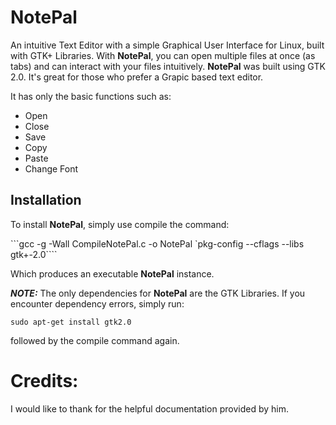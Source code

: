# **NotePal**

An intuitive Text Editor with a simple Graphical User Interface for Linux, built with GTK+ Libraries. With **NotePal**, you can open multiple files at once (as tabs) and can interact with your files intuitively. **NotePal** was built using GTK 2.0. It's great for those who prefer a Grapic based text editor.

It has only the basic functions such as:
* Open
* Close
* Save
* Copy
* Paste
* Change Font

## Installation

To install **NotePal**, simply use compile the command:

```gcc -g -Wall CompileNotePal.c -o NotePal `pkg-config --cflags --libs gtk+-2.0````

Which produces an executable **NotePal** instance.


**_NOTE:_** The only dependencies for **NotePal** are the GTK Libraries.
If you encounter dependency errors, simply run:

```sudo apt-get install gtk2.0```

followed by the compile command again.

# Credits:
I would like to thank <Glenn Schemenauer> for the helpful documentation provided by him.
